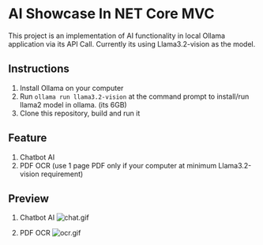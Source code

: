 # AI Showcase In NET Core MVC

This project is an implementation of AI functionality in local Ollama application via its API Call. Currently its using Llama3.2-vision as the model.

## Instructions
1. Install Ollama on your computer
2. Run ```ollama run llama3.2-vision``` at the command prompt to install/run llama2 model in ollama. (its 6GB)
3. Clone this repository, build and run it

## Feature
1. Chatbot AI
2. PDF OCR (use 1 page PDF only if your computer at minimum Llama3.2-vision requirement)

## Preview
1. Chatbot AI
![chat.gif](Chat.gif)

2. PDF OCR
![ocr.gif](OCR.gif)